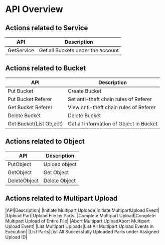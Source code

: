 # API Overview

## Actions related to Service
|API|Description|
|-|-|
|GetService|Get all Buckets under the account|

## Actions related to Bucket
|API|Description|
|-|-|
|Put Bucket|Create Bucket|
|Put Bucket Referer|Set anti-theft chain rules of Referer|
|Get Bucket Referer|View anti-theft chain rules of Referer|
|Delete Bucket| Delete Bucket|
|Get Bucket(List Object)|Get all information of Object in Bucket|

## Actions related to Object
|API|Description|
|-|-|
|PutObject|Upload object|
|GetObject|Get Object|
|DeleteObject|Delete Object|

## Actions related to Multipart Upload
|API|Description|
|Initiate Multipart Uploade|Initiate MultipartUpload Event|
|Upload Part|Upload File by Parts|
|Complete Multipart Upload|Complete Multipart Upload of Entire File|
|Abort Multipart UploadAbort Multipart Upload Event|
|List Multipart Uploads|List All Multipart Upload Events in Execution|
|List Parts|List All Successfully Uploaded Parts under Assigned Upload ID|
